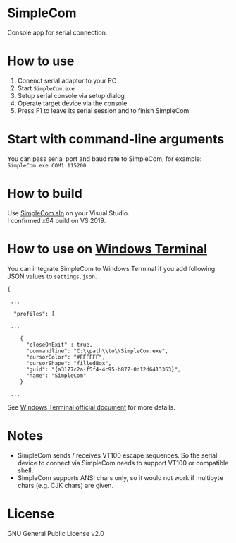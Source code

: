 # SimpleCom

Console app for serial connection.

# How to use

1. Conenct serial adaptor to your PC
2. Start `SimpleCom.exe`
3. Setup serial console via setup dialog
4. Operate target device via the console
5. Press F1 to leave its serial session and to finish SimpleCom

# Start with command-line arguments

You can pass serial port and baud rate to SimpleCom, for example: `SimpleCom.exe COM1 115200`

# How to build

Use [SimpleCom.sln](https://github.com/YaSuenag/SimpleCom/blob/master/SimpleCom.sln) on your Visual Studio.  
I confirmed x64 build on VS 2019.

# How to use on [Windows Terminal](https://github.com/microsoft/terminal)

You can integrate SimpleCom to Windows Terminal if you add following JSON values to `settings.json`.

```
{

 ...

  "profiles": [

 ...

    {
      "closeOnExit" : true,
      "commandline": "C:\\path\\to\\SimpleCom.exe",
      "cursorColor": "#FFFFFF",
      "cursorShape": "filledBox",
      "guid": "{a3177c2a-f5f4-4c95-b877-0d12d6413363}",
      "name": "SimpleCom"
    }

 ...

```

See [Windows Terminal official document](https://github.com/microsoft/terminal/blob/master/doc/user-docs/UsingJsonSettings.md) for more details.

# Notes

* SimpleCom sends / receives VT100 escape sequences. So the serial device to connect via SimpleCom needs to support VT100 or compatible shell.
* SimpleCom supports ANSI chars only, so it would not work if multibyte chars (e.g. CJK chars) are given.

# License

GNU General Public License v2.0
